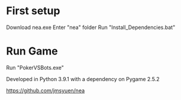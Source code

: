 # First setup
Download nea.exe
Enter "nea" folder
Run "Install_Dependencies.bat"

# Run Game
Run "PokerVSBots.exe"


Developed in Python 3.9.1 with a dependency on Pygame 2.5.2 

https://github.com/jmsyuen/nea